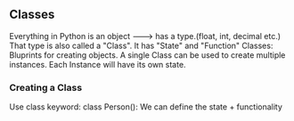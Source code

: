 ## Classes
Everything in Python is an object ---> has a type.(float, int, decimal etc.)
That type is also called a "Class". It has "State" and "Function"
Classes: Bluprints for creating objects. A single Class can be used to create multiple instances.
    Each Instance will have its own state.

### Creating a Class
Use class keyword:
    class Person():
We can define the state + functionality
